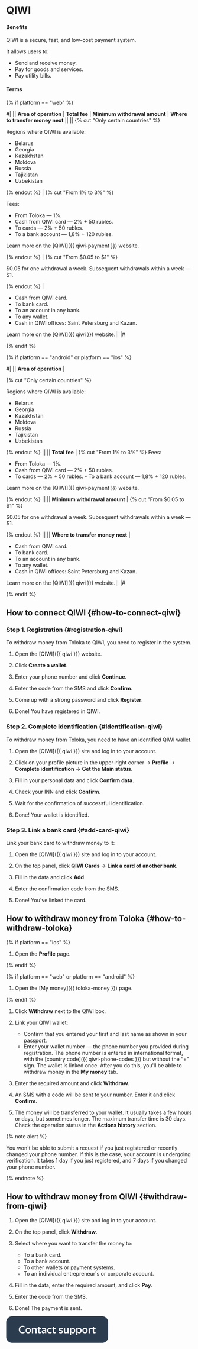 # QIWI

#### Benefits

QIWI is a secure, fast, and low-cost payment system.

It allows users to:

- Send and receive money.
- Pay for goods and services.
- Pay utility bills.

#### Terms

{% if platform == "web" %}

#|
|| **Area of operation** | **Total fee** | **Minimum withdrawal amount** | **Where to transfer money next** ||
||
{% cut "Only certain countries" %}

Regions where QIWI is available:
* Belarus
* Georgia
* Kazakhstan
* Moldova
* Russia
* Tajikistan
* Uzbekistan

{% endcut %} | 
{% cut "From 1% to 3%" %}

Fees:
- From Toloka — 1%.
- Cash from QIWI card — 2% + 50 rubles.
- To cards — 2% + 50 rubles.
- To a bank account — 1,8% + 120 rubles.

Learn more on the [QIWI]({{ qiwi-payment }}) website.

{% endcut %} 
|
{% cut "From $0.05 to $1" %}

$0.05 for one withdrawal a week. Subsequent withdrawals within a week — $1.

{% endcut %} | 
- Cash from QIWI card.
- To bank card. 
- To an account in any bank. 
- To any wallet. 
- Cash in QIWI offices: Saint Petersburg and Kazan. 

Learn more on the [QIWI]({{ qiwi }}) website.||
|#

{% endif %}

{% if platform == "android" or platform == "ios" %}

#|
|| **Area of operation** | 

{% cut "Only certain countries" %}

Regions where QIWI is available:
* Belarus
* Georgia
* Kazakhstan
* Moldova
* Russia
* Tajikistan
* Uzbekistan

{% endcut %}
||
|| **Total fee** |
{% cut "From 1% to 3%" %}
Fees:
- From Toloka — 1%.
- Cash from QIWI card — 2% + 50 rubles.
- To cards — 2% + 50 rubles. - To a bank account — 1,8% + 120 rubles.

Learn more on the [QIWI]({{ qiwi-payment }}) website.

{% endcut %}
||
|| **Minimum withdrawal amount** | 
{% cut "From $0.05 to $1" %}

$0.05 for one withdrawal a week. Subsequent withdrawals within a week — $1.

{% endcut %}
||
|| **Where to transfer money next** | 
- Cash from QIWI card. 
- To bank card. 
- To an account in any bank. 
- To any wallet. 
- Cash in QIWI offices: Saint Petersburg and Kazan. 

Learn more on the [QIWI]({{ qiwi }}) website.||
|#

{% endif %}

## How to connect QIWI {#how-to-connect-qiwi}

### Step 1. Registration {#registration-qiwi}

To withdraw money from Toloka to QIWI, you need to register in the system.

1. Open the [QIWI]({{ qiwi }}) website.

1. Click **Create a wallet**.

1. Enter your phone number and click **Continue**.

1. Enter the code from the SMS and click **Confirm**.

1. Come up with a strong password and click **Register**.

1. Done! You have registered in QIWI.

### Step 2. Complete identification {#identification-qiwi}

To withdraw money from Toloka, you need to have an identified QIWI wallet.

1. Open the [QIWI]({{ qiwi }}) site and log in to your account.

1. Click on your profile picture in the upper-right corner → **Profile** → **Complete identification** → **Get the Main status**.

1. Fill in your personal data and click **Confirm data**.

1. Check your INN and click **Confirm**.
    
1. Wait for the confirmation of successful identification.
    
1. Done! Your wallet is identified.

### Step 3. Link a bank card {#add-card-qiwi}

Link your bank card to withdraw money to it:

1. Open the [QIWI]({{ qiwi }}) site and log in to your account.

1. On the top panel, click **QIWI Cards** → **Link a card of another bank**.

1. Fill in the data and click **Add**.

1. Enter the confirmation code from the SMS.

1. Done! You've linked the card.

## How to withdraw money from Toloka {#how-to-withdraw-toloka}

{% if platform == "ios" %}

1. Open the **Profile** page.

{% endif %}

{% if platform == "web" or platform == "android" %}

1. Open the [My money]({{ toloka-money }}) page.

{% endif %}

1. Click **Withdraw** next to the QIWI box.

1. Link your QIWI wallet:
    - Confirm that you entered your first and last name as shown in your passport.
    - Enter your wallet number — the phone number you provided during registration. The phone number is entered in international format, with the [country code]({{ qiwi-phone-codes }}) but without the <q>+</q> sign.
    The wallet is linked once. After you do this, you'll be able to withdraw money in the **My money** tab.

1. Enter the required amount and click **Withdraw**.

1. An SMS with a code will be sent to your number. Enter it and click **Confirm**.

1. The money will be transferred to your wallet. It usually takes a few hours or days, but sometimes longer. The maximum transfer time is 30 days. Check the operation status in the **Actions history** section.

{% note alert %}

You won't be able to submit a request if you just registered or recently changed your phone number. If this is the case, your account is undergoing verification. It takes 1 day if you just registered, and 7 days if you changed your phone number.

{% endnote %}

## How to withdraw money from QIWI {#withdraw-from-qiwi}

1. Open the [QIWI]({{ qiwi }}) site and log in to your account.
1. On the top panel, click **Withdraw**.
1. Select where you want to transfer the money to:
    - To a bank card.
    - To a bank account.
    - To other wallets or payment systems.
    - To an individual entrepreneur's or corporate account.
    
1. Fill in the data, enter the required amount, and click **Pay**.
1. Enter the code from the SMS.
1. Done! The payment is sent.

[![](../../_assets/buttons/contact-support.svg)](../troubleshooting/troubleshooting.md#money_withdrawal)
